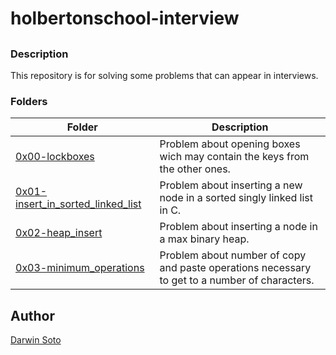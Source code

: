 # holbertonschool-interview

##

### Description

This repository is for solving some problems that can appear in interviews.

### Folders

| Folder | Description |
| ------ | ------ |
| [0x00-lockboxes](0x00-lockboxes) | Problem about opening boxes wich may contain the keys from the other ones. |
| [0x01-insert_in_sorted_linked_list](0x01-insert_in_sorted_linked_list) | Problem about inserting a new node in a sorted singly linked list in C. |
| [0x02-heap_insert](0x02-heap_insert) | Problem about inserting a node in a max binary heap. |
| [0x03-minimum_operations](0x03-minimum_operations) | Problem about number of copy and paste operations necessary to get to a number of characters. |


## Author

[Darwin Soto](https://twitter.com/darutos)
